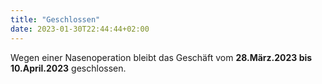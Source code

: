 ```yaml
---
title: "Geschlossen"
date: 2023-01-30T22:44:44+02:00
---
```

Wegen einer Nasenoperation bleibt das Geschäft vom **28.März.2023 bis 10.April.2023** geschlossen.
